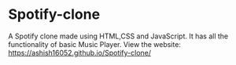 # Spotify-clone
A Spotify clone made using HTML,CSS and JavaScript. It has all the functionality of basic Music Player.
View the website: https://ashish16052.github.io/Spotify-clone/
